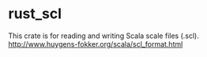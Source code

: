 # rust_scl
This crate is for reading and writing Scala scale files (.scl).
http://www.huygens-fokker.org/scala/scl_format.html

